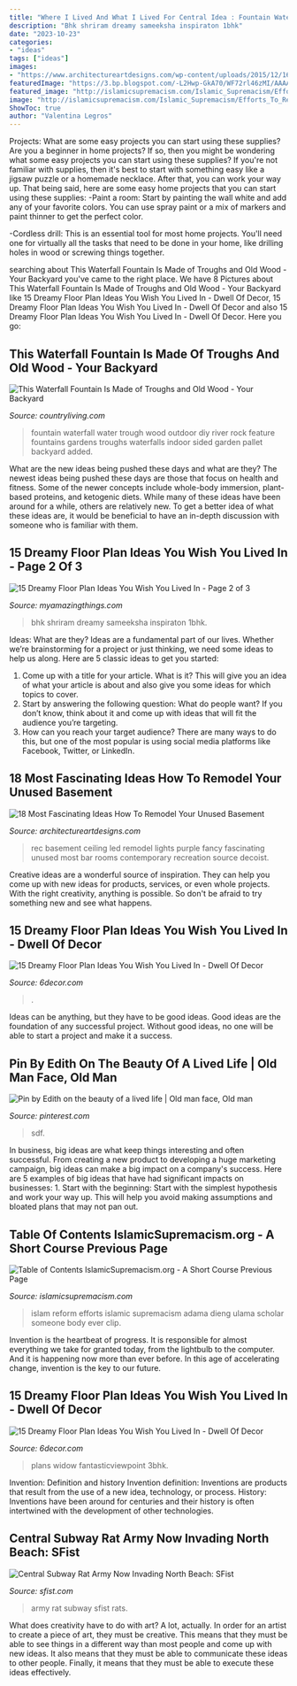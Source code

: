 ```yaml
---
title: "Where I Lived And What I Lived For Central Idea : Fountain Waterfall Water Trough Wood Outdoor Diy River Rock Feature Fountains Gardens Troughs Waterfalls Indoor Sided Garden Pallet Backyard Added"
description: "Bhk shriram dreamy sameeksha inspiraton 1bhk"
date: "2023-10-23"
categories:
- "ideas"
tags: ["ideas"]
images:
- "https://www.architectureartdesigns.com/wp-content/uploads/2015/12/1612-630x419.jpg"
featuredImage: "https://3.bp.blogspot.com/-L2Hwp-GkA70/WF72rl46zMI/AAAAAAAAAjo/dhJIgsjtJMcoe7Ey1LRReB4UB59_eJfCACLcB/s1600/floor-plans-1.jpg"
featured_image: "http://islamicsupremacism.com/Islamic_Supremacism/Efforts_To_Reform_Islam_files/imgres.jpg"
image: "http://islamicsupremacism.com/Islamic_Supremacism/Efforts_To_Reform_Islam_files/imgres.jpg"
ShowToc: true
author: "Valentina Legros"
---
```



Projects: What are some easy projects you can start using these supplies?
Are you a beginner in home projects? If so, then you might be wondering what some easy projects you can start using these supplies? If you're not familiar with supplies, then it's best to start with something easy like a jigsaw puzzle or a homemade necklace. After that, you can work your way up. That being said, here are some easy home projects that you can start using these supplies: 
-Paint a room: Start by painting the wall white and add any of your favorite colors. You can use spray paint or a mix of markers and paint thinner to get the perfect color. 

-Cordless drill: This is an essential tool for most home projects. You'll need one for virtually all the tasks that need to be done in your home, like drilling holes in wood or screwing things together.

	

		
searching about This Waterfall Fountain Is Made of Troughs and Old Wood - Your Backyard you've came to the right place. We have 8 Pictures about This Waterfall Fountain Is Made of Troughs and Old Wood - Your Backyard like 15 Dreamy Floor Plan Ideas You Wish You Lived In - Dwell Of Decor, 15 Dreamy Floor Plan Ideas You Wish You Lived In - Dwell Of Decor and also 15 Dreamy Floor Plan Ideas You Wish You Lived In - Dwell Of Decor. Here you go:
		
    
## This Waterfall Fountain Is Made Of Troughs And Old Wood - Your Backyard

<img loading=lazy src="http://clv.h-cdn.co/assets/17/17/1493070389-waterfall-fountain-trough-old-wood.jpg" onerror="this.onerror=null;this.src='https://tse4.mm.bing.net/th?id=OIP.hJV9j0ABeFmjoKNcWInIsAHaJ4&amp;pid=15.1';" alt="This Waterfall Fountain Is Made of Troughs and Old Wood - Your Backyard">

_Source: countryliving.com_

>fountain waterfall water trough wood outdoor diy river rock feature fountains gardens troughs waterfalls indoor sided garden pallet backyard added. 

	

What are the new ideas being pushed these days and what are they?
The newest ideas being pushed these days are those that focus on health and fitness. Some of the newer concepts include whole-body immersion, plant-based proteins, and ketogenic diets. While many of these ideas have been around for a while, others are relatively new. To get a better idea of what these ideas are, it would be beneficial to have an in-depth discussion with someone who is familiar with them.

    
## 15 Dreamy Floor Plan Ideas You Wish You Lived In - Page 2 Of 3

<img loading=lazy src="https://myamazingthings.com/wp-content/uploads/2016/11/floor-plans11.png" onerror="this.onerror=null;this.src='https://tse2.mm.bing.net/th?id=OIP.V6GBIVe1ie6ese6TzFhhHgHaFy&amp;pid=15.1';" alt="15 Dreamy Floor Plan Ideas You Wish You Lived In - Page 2 of 3">

_Source: myamazingthings.com_

>bhk shriram dreamy sameeksha inspiraton 1bhk. 

	

Ideas: What are they?
Ideas are a fundamental part of our lives. Whether we’re brainstorming for a project or just thinking, we need some ideas to help us along. Here are 5 classic ideas to get you started:
1. Come up with a title for your article. What is it? This will give you an idea of what your article is about and also give you some ideas for which topics to cover.
2. Start by answering the following question: What do people want? If you don’t know, think about it and come up with ideas that will fit the audience you’re targeting. 
3. How can you reach your target audience? There are many ways to do this, but one of the most popular is using social media platforms like Facebook, Twitter, or LinkedIn.

    
## 18 Most Fascinating Ideas How To Remodel Your Unused Basement

<img loading=lazy src="https://www.architectureartdesigns.com/wp-content/uploads/2015/12/1612-630x419.jpg" onerror="this.onerror=null;this.src='https://tse4.mm.bing.net/th?id=OIP.fCGn8xaTmZKRJeMslbFvpAHaE7&amp;pid=15.1';" alt="18 Most Fascinating Ideas How To Remodel Your Unused Basement">

_Source: architectureartdesigns.com_

>rec basement ceiling led remodel lights purple fancy fascinating unused most bar rooms contemporary recreation source decoist. 

	

Creative ideas are a wonderful source of inspiration. They can help you come up with new ideas for products, services, or even whole projects. With the right creativity, anything is possible. So don't be afraid to try something new and see what happens.

    
## 15 Dreamy Floor Plan Ideas You Wish You Lived In - Dwell Of Decor

<img loading=lazy src="https://3.bp.blogspot.com/-L2Hwp-GkA70/WF72rl46zMI/AAAAAAAAAjo/dhJIgsjtJMcoe7Ey1LRReB4UB59_eJfCACLcB/s1600/floor-plans-1.jpg" onerror="this.onerror=null;this.src='https://tse3.mm.bing.net/th?id=OIP.7aZmUxh985lmMNqqqQCr5wHaGO&amp;pid=15.1';" alt="15 Dreamy Floor Plan Ideas You Wish You Lived In - Dwell Of Decor">

_Source: 6decor.com_

>. 

	

Ideas can be anything, but they have to be good ideas. Good ideas are the foundation of any successful project. Without good ideas, no one will be able to start a project and make it a success.

    
## Pin By Edith On The Beauty Of A Lived Life | Old Man Face, Old Man

<img loading=lazy src="https://i.pinimg.com/736x/19/61/e1/1961e1cf3d06ba15789c64c5b188e2c1.jpg" onerror="this.onerror=null;this.src='https://tse4.mm.bing.net/th?id=OIP.9L0QsC33-nb-mdkDQB8huAHaHJ&amp;pid=15.1';" alt="Pin by Edith on the beauty of a lived life | Old man face, Old man">

_Source: pinterest.com_

>sdf. 

	

In business, big ideas are what keep things interesting and often successful. From creating a new product to developing a huge marketing campaign, big ideas can make a big impact on a company's success. Here are 5 examples of big ideas that have had significant impacts on businesses: 1. Start with the beginning: Start with the simplest hypothesis and work your way up. This will help you avoid making assumptions and bloated plans that may not pan out. 
    
## Table Of Contents IslamicSupremacism.org - A Short Course Previous Page

<img loading=lazy src="http://islamicsupremacism.com/Islamic_Supremacism/Efforts_To_Reform_Islam_files/imgres.jpg" onerror="this.onerror=null;this.src='https://tse3.mm.bing.net/th?id=OIP.EYRMspXoZulhd-_6iy_SJgHaFt&amp;pid=15.1';" alt="Table of Contents IslamicSupremacism.org - A Short Course Previous Page">

_Source: islamicsupremacism.com_

>islam reform efforts islamic supremacism adama dieng ulama scholar someone body ever clip. 

	

Invention is the heartbeat of progress. It is responsible for almost everything we take for granted today, from the lightbulb to the computer. And it is happening now more than ever before. In this age of accelerating change, invention is the key to our future.

    
## 15 Dreamy Floor Plan Ideas You Wish You Lived In - Dwell Of Decor

<img loading=lazy src="https://2.bp.blogspot.com/-L08vwr-phgg/WF72srBzTiI/AAAAAAAAAjw/be5ugPeXXMgXQGkymJ9pRb0a1MYA8tb0ACLcB/s1600/floor-plans-3.jpg" onerror="this.onerror=null;this.src='https://tse2.mm.bing.net/th?id=OIP.Tbb63lcVPnREQhJhOXO6nQHaE3&amp;pid=15.1';" alt="15 Dreamy Floor Plan Ideas You Wish You Lived In - Dwell Of Decor">

_Source: 6decor.com_

>plans widow fantasticviewpoint 3bhk. 

	

Invention: Definition and history
Invention definition: Inventions are products that result from the use of a new idea, technology, or process. History: Inventions have been around for centuries and their history is often intertwined with the development of other technologies.

    
## Central Subway Rat Army Now Invading North Beach: SFist

<img loading=lazy src="https://img.sfist.com/assets_c/2014/04/northbeach_rats-thumb-640xauto-837329.jpg" onerror="this.onerror=null;this.src='https://tse1.mm.bing.net/th?id=OIP.3F-_aTBVFzJpcSee9dkK8QHaFj&amp;pid=15.1';" alt="Central Subway Rat Army Now Invading North Beach: SFist">

_Source: sfist.com_

>army rat subway sfist rats. 

	

What does creativity have to do with art? A lot, actually. In order for an artist to create a piece of art, they must be creative. This means that they must be able to see things in a different way than most people and come up with new ideas. It also means that they must be able to communicate these ideas to other people. Finally, it means that they must be able to execute these ideas effectively.

